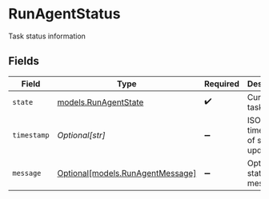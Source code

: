 # RunAgentStatus

Task status information


## Fields

| Field                                                            | Type                                                             | Required                                                         | Description                                                      |
| ---------------------------------------------------------------- | ---------------------------------------------------------------- | ---------------------------------------------------------------- | ---------------------------------------------------------------- |
| `state`                                                          | [models.RunAgentState](../models/runagentstate.md)               | :heavy_check_mark:                                               | Current task state                                               |
| `timestamp`                                                      | *Optional[str]*                                                  | :heavy_minus_sign:                                               | ISO timestamp of status update                                   |
| `message`                                                        | [Optional[models.RunAgentMessage]](../models/runagentmessage.md) | :heavy_minus_sign:                                               | Optional status message                                          |